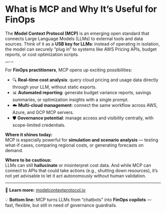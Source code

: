 # What is MCP and Why It’s Useful for FinOps

The **Model Context Protocol (MCP)** is an emerging open standard that connects Large Language Models (LLMs) to external tools and data sources. Think of it as a **USB key for LLMs**: instead of operating in isolation, the model can securely “plug in” to systems like AWS Pricing APIs, budget reports, or cost optimization scripts.

<img src="C:\Users\jlati\Downloads\MCP USB.jpeg" alt="MCP USB" style="zoom:33%;" />

For **FinOps practitioners**, MCP opens up exciting possibilities:

- 🔍 **Real-time cost analysis**: query cloud pricing and usage data directly through your LLM, without static exports.  
- 📊 **Automated reporting**: generate budget variance reports, savings summaries, or optimization insights with a single prompt.  
- ☁️ **Multi-cloud management**: connect the same workflow across AWS, Azure, and GCP MCP servers.  
- 🛡️ **Governance potential**: manage access and visibility centrally, with scope-limited credentials.



**Where it shines today:**  
MCP is especially powerful for **simulation and scenario analysis** — testing what-if cases, comparing regional costs, or generating forecasts on demand.



**Where to be cautious:**  
LLMs can still **hallucinate** or misinterpret cost data. And while MCP can connect to APIs that could take actions (e.g., shutting down resources), it’s not yet advisable to let it act autonomously without human validation.

---

📖 **Learn more:** [modelcontextprotocol.io](https://modelcontextprotocol.io)  

💡 **Bottom line:** MCP turns LLMs from “chatbots” into **FinOps copilots** — fast, flexible, but still in need of governance guardrails.
